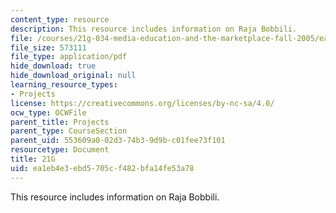 ```yaml
---
content_type: resource
description: This resource includes information on Raja Bobbili.
file: /courses/21g-034-media-education-and-the-marketplace-fall-2005/ea1eb4e3ebd5705cf482bfa14fe53a78_MIT21G_034F05_wsisrajabobb.pdf
file_size: 573111
file_type: application/pdf
hide_download: true
hide_download_original: null
learning_resource_types:
- Projects
license: https://creativecommons.org/licenses/by-nc-sa/4.0/
ocw_type: OCWFile
parent_title: Projects
parent_type: CourseSection
parent_uid: 553609a0-02d3-74b3-9d9b-c01fee73f101
resourcetype: Document
title: 21G
uid: ea1eb4e3-ebd5-705c-f482-bfa14fe53a78
---
```

This resource includes information on Raja Bobbili.